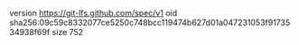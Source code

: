 version https://git-lfs.github.com/spec/v1
oid sha256:09c59c8332077ce5250c748bcc119474b627d01a047231053f9173534938f69f
size 752
